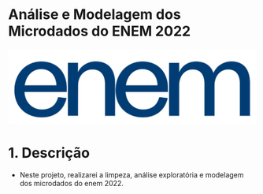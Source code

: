 # Análise e Modelagem dos Microdados do ENEM 2022

<img src="reports/logo1.webp">

# 1. Descrição

- Neste projeto, realizarei a limpeza, análise exploratória e modelagem dos microdados do enem 2022. 